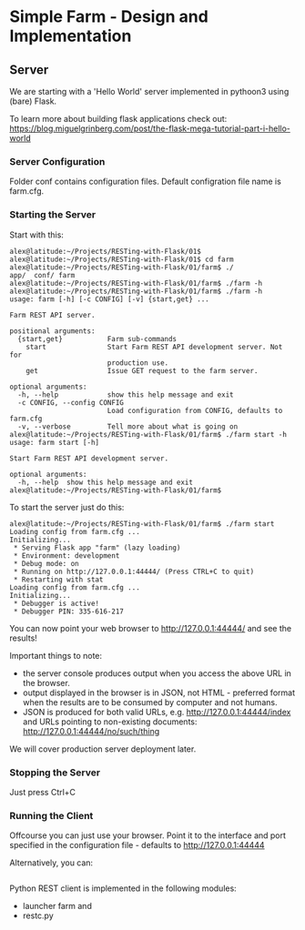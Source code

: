 # Simple Farm - Design and Implementation

## Server

We are starting with a 'Hello World' server implemented in pythoon3 using (bare) Flask.

To learn more about building flask applications check out:
https://blog.miguelgrinberg.com/post/the-flask-mega-tutorial-part-i-hello-world

### Server Configuration

Folder conf contains configuration files.  Default configration file name is farm.cfg.

### Starting the Server

Start with this: 

```
alex@latitude:~/Projects/RESTing-with-Flask/01$ 
alex@latitude:~/Projects/RESTing-with-Flask/01$ cd farm
alex@latitude:~/Projects/RESTing-with-Flask/01/farm$ ./
app/  conf/ farm  
alex@latitude:~/Projects/RESTing-with-Flask/01/farm$ ./farm -h
alex@latitude:~/Projects/RESTing-with-Flask/01/farm$ ./farm -h
usage: farm [-h] [-c CONFIG] [-v] {start,get} ...

Farm REST API server.

positional arguments:
  {start,get}           Farm sub-commands
    start               Start Farm REST API development server. Not for
                        production use.
    get                 Issue GET request to the farm server.

optional arguments:
  -h, --help            show this help message and exit
  -c CONFIG, --config CONFIG
                        Load configuration from CONFIG, defaults to farm.cfg
  -v, --verbose         Tell more about what is going on
alex@latitude:~/Projects/RESTing-with-Flask/01/farm$ ./farm start -h
usage: farm start [-h]

Start Farm REST API development server.

optional arguments:
  -h, --help  show this help message and exit
alex@latitude:~/Projects/RESTing-with-Flask/01/farm$ 
```

To start the server just do this:

```
alex@latitude:~/Projects/RESTing-with-Flask/01/farm$ ./farm start
Loading config from farm.cfg ...
Initializing...
 * Serving Flask app "farm" (lazy loading)
 * Environment: development
 * Debug mode: on
 * Running on http://127.0.0.1:44444/ (Press CTRL+C to quit)
 * Restarting with stat
Loading config from farm.cfg ...
Initializing...
 * Debugger is active!
 * Debugger PIN: 335-616-217
```
You can now point your web browser to http://127.0.0.1:44444/ and see the results!

Important things to note:

* the server console produces output when you access the above URL in the
browser.
* output displayed in the browser is in JSON, not HTML - preferred format when
the results are to be consumed by computer and not humans.
* JSON is produced for both valid URLs, e.g. http://127.0.0.1:44444/index and
URLs pointing to non-existing documents: http://127.0.0.1:44444/no/such/thing

We will cover production server deployment later.

### Stopping the Server

Just press Ctrl+C

### Running the Client

Offcourse you can just use your browser. Point it to the interface and port
specified in the configuration file - defaults to http://127.0.0.1:44444

Alternatively, you can:
```

```

Python REST client is implemented in the following modules:

* launcher farm and
* restc.py

